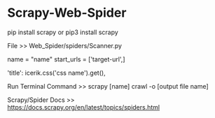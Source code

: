 # Scrapy-Web-Spider

pip install scrapy
or
pip3 install scrapy

File >> Web_Spider/spiders/Scanner.py

name = "name"
start_urls = ['target-url',]

'title': icerik.css('css name').get(),


Run Terminal Command >> scrapy [name] crawl -o [output file name]


Scrapy/Spider Docs >> https://docs.scrapy.org/en/latest/topics/spiders.html
